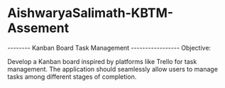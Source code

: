# AishwaryaSalimath-KBTM-Assement

-------- Kanban Board Task Management -----------------
Objective:

Develop a Kanban board inspired by platforms like Trello for task management. The application
should seamlessly allow users to manage tasks among different stages of completion.
